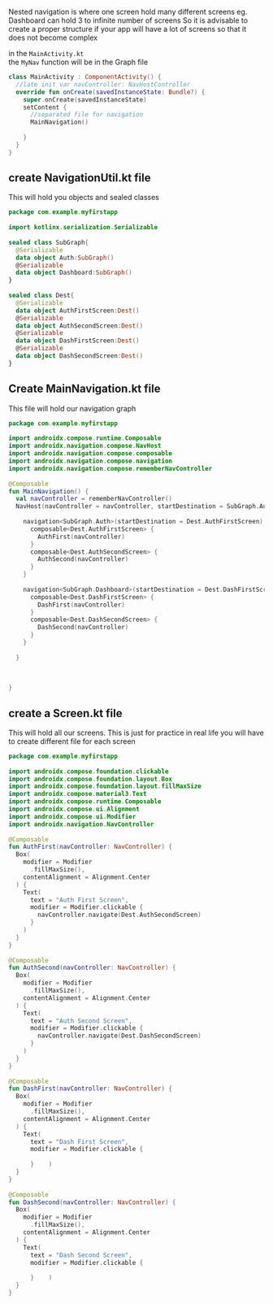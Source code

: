  
Nested navigation is where one screen hold many different screens eg. Dashboard can hold 3 to infinite number of screens
So it is advisable to create a proper structure if your app will have a lot of screens so that it does not become complex


in the `MainActivity.kt`  
	the `MyNav` function will be in the Graph file

```kotlin
class MainActivity : ComponentActivity() {  
  //late init var navController: NavHostController  
  override fun onCreate(savedInstanceState: Bundle?) {  
    super.onCreate(savedInstanceState)  
    setContent {  
      //separated file for navigation  
      MainNavigation() 
  
    }  
  }  
}
```



## create NavigationUtil.kt file

This will hold you objects and sealed classes

```kotlin
package com.example.myfirstapp  
  
import kotlinx.serialization.Serializable  
  
sealed class SubGraph{  
  @Serializable  
  data object Auth:SubGraph()  
  @Serializable  
  data object Dashboard:SubGraph()  
}  
  
sealed class Dest{  
  @Serializable  
  data object AuthFirstScreen:Dest()  
  @Serializable  
  data object AuthSecondScreen:Dest()  
  @Serializable  
  data object DashFirstScreen:Dest()  
  @Serializable  
  data object DashSecondScreen:Dest()  
}
```


## Create MainNavigation.kt file

This file will hold our navigation graph

```kotlin
package com.example.myfirstapp  
  
import androidx.compose.runtime.Composable  
import androidx.navigation.compose.NavHost  
import androidx.navigation.compose.composable  
import androidx.navigation.compose.navigation  
import androidx.navigation.compose.rememberNavController  
  
@Composable  
fun MainNavigation() {  
  val navController = rememberNavController()  
  NavHost(navController = navController, startDestination = SubGraph.Auth) {  
  
    navigation<SubGraph.Auth>(startDestination = Dest.AuthFirstScreen) {  
      composable<Dest.AuthFirstScreen> {  
        AuthFirst(navController)  
      }  
      composable<Dest.AuthSecondScreen> {  
        AuthSecond(navController)  
      }  
    }  
  
    navigation<SubGraph.Dashboard>(startDestination = Dest.DashFirstScreen){  
      composable<Dest.DashFirstScreen> {  
        DashFirst(navController)  
      }  
      composable<Dest.DashSecondScreen> {  
        DashSecond(navController)  
      }  
    }  
  
  }  
  
  
  
}
```


## create a Screen.kt file

This will hold all our screens. This is just for practice in real life you will have to create different file for each screen 


```kotlin
package com.example.myfirstapp  
  
import androidx.compose.foundation.clickable  
import androidx.compose.foundation.layout.Box  
import androidx.compose.foundation.layout.fillMaxSize  
import androidx.compose.material3.Text  
import androidx.compose.runtime.Composable  
import androidx.compose.ui.Alignment  
import androidx.compose.ui.Modifier  
import androidx.navigation.NavController  
  
@Composable  
fun AuthFirst(navController: NavController) {  
  Box(  
    modifier = Modifier  
      .fillMaxSize(),  
    contentAlignment = Alignment.Center  
  ) {  
    Text(  
      text = "Auth First Screen",  
      modifier = Modifier.clickable {  
        navController.navigate(Dest.AuthSecondScreen)  
      }  
    )  
  }  
}  
  
@Composable  
fun AuthSecond(navController: NavController) {  
  Box(  
    modifier = Modifier  
      .fillMaxSize(),  
    contentAlignment = Alignment.Center  
  ) {  
    Text(  
      text = "Auth Second Screen",  
      modifier = Modifier.clickable {  
        navController.navigate(Dest.DashSecondScreen)  
      }  
    )  
  }  
}  
  
@Composable  
fun DashFirst(navController: NavController) {  
  Box(  
    modifier = Modifier  
      .fillMaxSize(),  
    contentAlignment = Alignment.Center  
  ) {  
    Text(  
      text = "Dash First Screen",  
      modifier = Modifier.clickable {  
  
      }    )  
  }  
}  
  
@Composable  
fun DashSecond(navController: NavController) {  
  Box(  
    modifier = Modifier  
      .fillMaxSize(),  
    contentAlignment = Alignment.Center  
  ) {  
    Text(  
      text = "Dash Second Screen",  
      modifier = Modifier.clickable {  
  
      }    )  
  }  
}
```